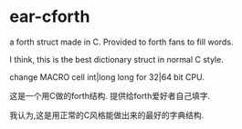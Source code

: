 # ear-cforth
a forth struct made in C. Provided to forth fans to fill words.

I think, this is the best dictionary struct in normal C style.

change MACRO cell  int|long long  for  32|64 bit CPU.


这是一个用C做的forth结构. 提供给forth爱好者自己填字.

我认为,这是用正常的C风格能做出来的最好的字典结构.
